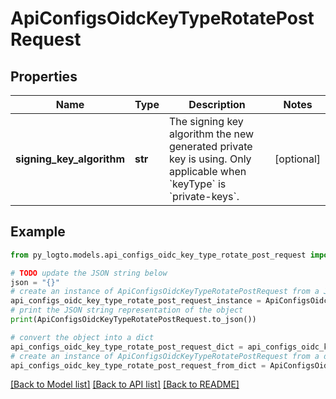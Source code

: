# ApiConfigsOidcKeyTypeRotatePostRequest


## Properties

Name | Type | Description | Notes
------------ | ------------- | ------------- | -------------
**signing_key_algorithm** | **str** | The signing key algorithm the new generated private key is using.  Only applicable when &#x60;keyType&#x60; is &#x60;private-keys&#x60;. | [optional] 

## Example

```python
from py_logto.models.api_configs_oidc_key_type_rotate_post_request import ApiConfigsOidcKeyTypeRotatePostRequest

# TODO update the JSON string below
json = "{}"
# create an instance of ApiConfigsOidcKeyTypeRotatePostRequest from a JSON string
api_configs_oidc_key_type_rotate_post_request_instance = ApiConfigsOidcKeyTypeRotatePostRequest.from_json(json)
# print the JSON string representation of the object
print(ApiConfigsOidcKeyTypeRotatePostRequest.to_json())

# convert the object into a dict
api_configs_oidc_key_type_rotate_post_request_dict = api_configs_oidc_key_type_rotate_post_request_instance.to_dict()
# create an instance of ApiConfigsOidcKeyTypeRotatePostRequest from a dict
api_configs_oidc_key_type_rotate_post_request_from_dict = ApiConfigsOidcKeyTypeRotatePostRequest.from_dict(api_configs_oidc_key_type_rotate_post_request_dict)
```
[[Back to Model list]](../README.md#documentation-for-models) [[Back to API list]](../README.md#documentation-for-api-endpoints) [[Back to README]](../README.md)


